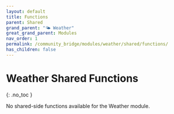```yaml
---
layout: default
title: Functions
parent: Shared
grand_parent: "🌤️ Weather"
great_grand_parent: Modules
nav_order: 1
permalink: /community_bridge/modules/weather/shared/functions/
has_children: false
---
```


# Weather Shared Functions
{: .no_toc }

No shared-side functions available for the Weather module.
